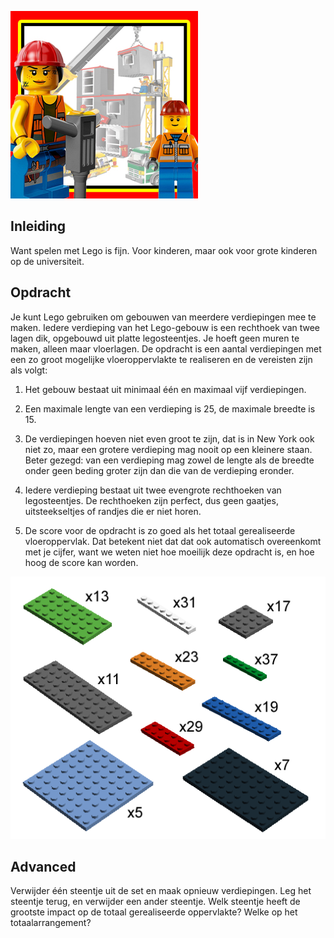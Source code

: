 ![Directly from Legoland.](Lego.jpg)

## Inleiding

Want spelen met Lego is fijn. Voor kinderen, maar ook voor grote kinderen op de universiteit. 

## Opdracht

Je kunt Lego gebruiken om gebouwen van meerdere verdiepingen mee te maken. Iedere verdieping van het Lego-gebouw is een rechthoek van twee lagen dik, opgebouwd uit platte legosteentjes. Je hoeft geen muren te maken, alleen maar vloerlagen. De opdracht is een aantal verdiepingen met een zo groot mogelijke vloeroppervlakte te realiseren en de vereisten zijn als volgt:

1. Het gebouw bestaat uit minimaal één en maximaal vijf verdiepingen.

2. Een maximale lengte van een verdieping is 25, de maximale breedte is 15.

3. De verdiepingen hoeven niet even groot te zijn, dat is in New York ook niet zo, maar een grotere verdieping mag nooit op een kleinere staan. Beter gezegd: van een verdieping mag zowel de lengte als de breedte onder geen beding groter zijn dan die van de verdieping eronder.

4. Iedere verdieping bestaat uit twee evengrote rechthoeken van legosteentjes. De rechthoeken zijn perfect, dus geen gaatjes, uitsteekseltjes of randjes die er niet horen.

5. De score voor de opdracht is zo goed als het totaal gerealiseerde vloeroppervlak. Dat betekent niet dat dat ook automatisch overeenkomt met je cijfer, want we weten niet hoe moeilijk deze opdracht is, en hoe hoog de score kan worden.

![De lego set](Legosteentjes.gif)

## Advanced

Verwijder één steentje uit de set en maak opnieuw verdiepingen. Leg het steentje terug, en verwijder een ander steentje. Welk steentje heeft de grootste impact op de totaal gerealiseerde oppervlakte? Welke op het totaalarrangement?
